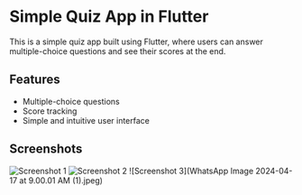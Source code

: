 # Simple Quiz App in Flutter

This is a simple quiz app built using Flutter, where users can answer multiple-choice questions and see their scores at the end.

## Features

- Multiple-choice questions
- Score tracking
- Simple and intuitive user interface

## Screenshots

![Screenshot 1]()
![Screenshot 2]()
![Screenshot 3](WhatsApp Image 2024-04-17 at 9.00.01 AM (1).jpeg)


